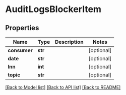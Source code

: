 # AuditLogsBlockerItem

## Properties
Name | Type | Description | Notes
------------ | ------------- | ------------- | -------------
**consumer** | **str** |  | [optional] 
**date** | **str** |  | [optional] 
**lnn** | **int** |  | [optional] 
**topic** | **str** |  | [optional] 

[[Back to Model list]](../README.md#documentation-for-models) [[Back to API list]](../README.md#documentation-for-api-endpoints) [[Back to README]](../README.md)


